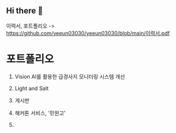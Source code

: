 ## Hi there 👋

<!--
**yeeun03030/yeeun03030** is a ✨ _special_ ✨ repository because its `README.md` (this file) appears on your GitHub profile.

Here are some ideas to get you started:

- 🔭 I’m currently working on ...
- 🌱 I’m currently learning ...
- 👯 I’m looking to collaborate on ...
- 🤔 I’m looking for help with ...
- 💬 Ask me about ...
- 📫 How to reach me: ...
- 😄 Pronouns: ...
- ⚡ Fun fact: ...
-->

 이력서, 포트폴리오 -> https://github.com/yeeun03030/yeeun03030/blob/main/이력서.pdf

# 포트폴리오
1. Vision AI를 활용한 급경사지 모니터링 시스템 개선

2. Light and Salt

3. 게시판

4. 해커톤 서비스, '민원고'

5. 
